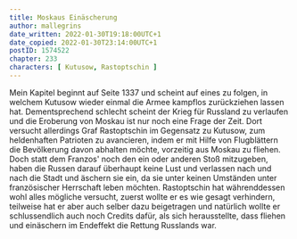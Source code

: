 ```yaml
---
title: Moskaus Einäscherung
author: mallegrins
date_written: 2022-01-30T19:18:00UTC+1
date_copied: 2022-01-30T23:14:00UTC+1
postID: 1574522
chapter: 233
characters: [ Kutusow, Rastoptschin ]
---
```

Mein Kapitel beginnt auf Seite 1337 und scheint auf eines zu folgen, in welchem Kutusow wieder einmal die Armee kampflos zurückziehen lassen hat. Dementsprechend schlecht scheint der Krieg für Russland zu verlaufen und die Eroberung von Moskau ist nur noch eine Frage der Zeit. Dort versucht allerdings Graf Rastoptschin im Gegensatz zu Kutusow, zum heldenhaften Patrioten zu avancieren, indem er mit Hilfe von Flugblättern die Bevölkerung davon abhalten möchte, vorzeitig aus Moskau zu fliehen. Doch statt dem Franzos' noch den ein oder anderen Stoß mitzugeben, haben die Russen darauf überhaupt keine Lust und verlassen nach und nach die Stadt und äschern sie ein, da sie unter keinen Umständen unter französischer Herrschaft leben möchten. Rastoptschin hat währenddessen wohl alles mögliche versucht, zuerst wollte er es wie gesagt verhindern, teilweise hat er aber auch selber dazu beigetragen und natürlich wollte er schlussendlich auch noch Credits dafür, als sich herausstellte, dass fliehen und einäschern im Endeffekt die Rettung Russlands war.